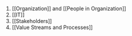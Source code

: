 1. [[Organization]]  and [[People in Organization]] 
2. [[IT]]
3. [[Stakeholders]]
4. [[Value Streams and Processes]]

